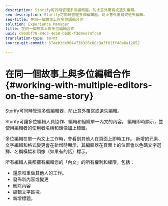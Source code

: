 ```yaml
---
description: Storify可同時管理多個編輯器，防止意外覆寫或遺失編輯。
seo-description: Storify可同時管理多個編輯器，防止意外覆寫或遺失編輯。
seo-title: 在同一個故事上與多位編輯合作
solution: Experience Manager
title: 在同一個故事上與多位編輯合作
uuid: c9b8bf70-84c3-4e58-bbd0-f3d0ea74fc68
translation-type: tm+mt
source-git-commit: 67aeb3de964473b326c88c3a3f81ff48a6a12652

---
```



# 在同一個故事上與多位編輯合作{#working-with-multiple-editors-on-the-same-story}

Storify可同時管理多個編輯器，防止意外覆寫或遺失編輯。

Storify可讓多位編輯人員協作、編輯和組織單一內文的內容。 編輯即時顯示，並使用編輯者的使用者名稱和頭像加上標籤。

多位編輯在單一內文上工作時，會看到其他人在頁面上即時工作。 新增的元素、文字編輯和格式變更會在新增時顯示，其編輯器在頁面上的位置會以色碼文字選擇、名稱橫幅和頭像（如果有的話）標示。

所有編輯人員都擁有編輯您的「內文」的所有權利和權限，包括：

* 還原和重做其他人的工作。
* 發佈新內容或變更
* 刪除內容
* 編輯文字區塊。
* 新增標題。

